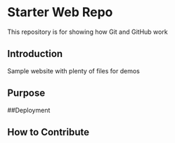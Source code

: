 # Starter Web Repo

This repository is for showing how Git and GitHub work

## Introduction

Sample website with plenty of files for demos

## Purpose 

##Deployment

## How to Contribute